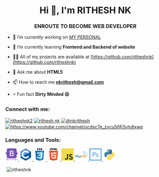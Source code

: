 <h1 align="center">Hi 👋, I'm RITHESH NK</h1>
<h3 align="center">ENROUTE TO BECOME WEB DEVELOPER</h3>

- 🔭 I’m currently working on [MY PERSONAL](https://ritheshnk.github.io/personalwebsite)

- 🌱 I’m currently learning **Frontend and Backend of website**

- 👨‍💻 All of my projects are available at [https://github.com/ritheshnk](https://github.com/ritheshnk)

- 💬 Ask me about **HTML5**

- 📫 How to reach me **nkrithesh@gmail.com**

- ⚡ Fun fact **Dirty Minded 😜**

<h3 align="left">Connect with me:</h3>
<p align="left">
<a href="https://twitter.com/ritheshnk2" target="blank"><img align="center" src="https://raw.githubusercontent.com/rahuldkjain/github-profile-readme-generator/master/src/images/icons/Social/twitter.svg" alt="ritheshnk2" height="30" width="40" /></a>
<a href="https://linkedin.com/in/rithesh nk" target="blank"><img align="center" src="https://raw.githubusercontent.com/rahuldkjain/github-profile-readme-generator/master/src/images/icons/Social/linked-in-alt.svg" alt="rithesh nk" height="30" width="40" /></a>
<a href="https://instagram.com/@nkrithesh" target="blank"><img align="center" src="https://raw.githubusercontent.com/rahuldkjain/github-profile-readme-generator/master/src/images/icons/Social/instagram.svg" alt="@nkrithesh" height="30" width="40" /></a>
<a href="https://www.youtube.com/c/https://www.youtube.com/channel/ucdsc7e_zvcu56fi3vhdjxwq" target="blank"><img align="center" src="https://raw.githubusercontent.com/rahuldkjain/github-profile-readme-generator/master/src/images/icons/Social/youtube.svg" alt="https://www.youtube.com/channel/ucdsc7e_zvcu56fi3vhdjxwq" height="30" width="40" /></a>
</p>

<h3 align="left">Languages and Tools:</h3>
<p align="left"> <a href="https://getbootstrap.com" target="_blank" rel="noreferrer"> <img src="https://raw.githubusercontent.com/devicons/devicon/master/icons/bootstrap/bootstrap-plain-wordmark.svg" alt="bootstrap" width="40" height="40"/> </a> <a href="https://www.cprogramming.com/" target="_blank" rel="noreferrer"> <img src="https://raw.githubusercontent.com/devicons/devicon/master/icons/c/c-original.svg" alt="c" width="40" height="40"/> </a> <a href="https://www.w3schools.com/css/" target="_blank" rel="noreferrer"> <img src="https://raw.githubusercontent.com/devicons/devicon/master/icons/css3/css3-original-wordmark.svg" alt="css3" width="40" height="40"/> </a> <a href="https://www.w3.org/html/" target="_blank" rel="noreferrer"> <img src="https://raw.githubusercontent.com/devicons/devicon/master/icons/html5/html5-original-wordmark.svg" alt="html5" width="40" height="40"/> </a> <a href="https://developer.mozilla.org/en-US/docs/Web/JavaScript" target="_blank" rel="noreferrer"> <img src="https://raw.githubusercontent.com/devicons/devicon/master/icons/javascript/javascript-original.svg" alt="javascript" width="40" height="40"/> </a> <a href="https://www.mysql.com/" target="_blank" rel="noreferrer"> <img src="https://raw.githubusercontent.com/devicons/devicon/master/icons/mysql/mysql-original-wordmark.svg" alt="mysql" width="40" height="40"/> </a> <a href="https://www.photoshop.com/en" target="_blank" rel="noreferrer"> <img src="https://raw.githubusercontent.com/devicons/devicon/master/icons/photoshop/photoshop-line.svg" alt="photoshop" width="40" height="40"/> </a> <a href="https://www.python.org" target="_blank" rel="noreferrer"> <img src="https://raw.githubusercontent.com/devicons/devicon/master/icons/python/python-original.svg" alt="python" width="40" height="40"/> </a> </p>

<p>&nbsp;<img align="center" src="https://github-readme-stats.vercel.app/api?username=ritheshnk&show_icons=true&locale=en" alt="ritheshnk" /></p>
